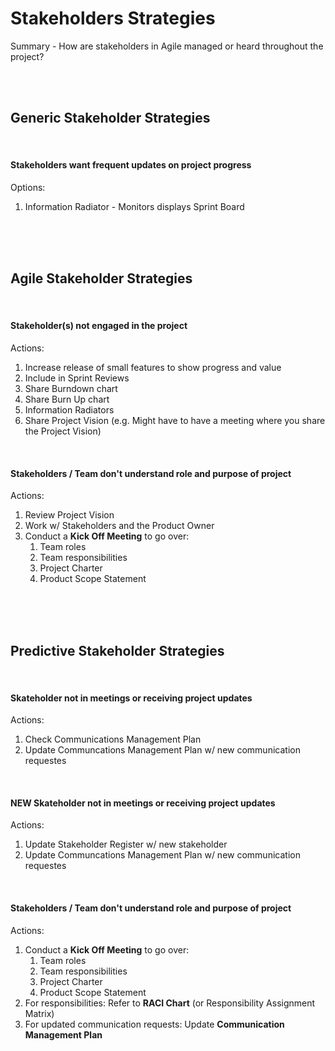 # Stakeholders Strategies

Summary - How are stakeholders in Agile managed or heard throughout the project?

<br><br>

## Generic Stakeholder Strategies

<br>

#### Stakeholders want frequent updates on project progress

Options:

1. Information Radiator - Monitors displays Sprint Board

<br><br><br>

## Agile Stakeholder Strategies

<br>

#### Stakeholder(s) not engaged in the project

Actions:

1. Increase release of small features to show progress and value
1. Include in Sprint Reviews
1. Share Burndown chart
1. Share Burn Up chart
1. Information Radiators
1. Share Project Vision (e.g. Might have to have a meeting where you share the Project Vision)

<br>

#### Stakeholders / Team don't understand role and purpose of project

Actions:

1. Review Project Vision
1. Work w/ Stakeholders and the Product Owner
1. Conduct a **Kick Off Meeting** to go over:
   1. Team roles
   1. Team responsibilities
   1. Project Charter
   1. Product Scope Statement

<br><br><br>

## Predictive Stakeholder Strategies

<br>

#### Skateholder not in meetings or receiving project updates

Actions:

1. Check Communications Management Plan
1. Update Communcations Management Plan w/ new communication requestes

<br>

#### NEW Skateholder not in meetings or receiving project updates

Actions:

1. Update Stakeholder Register w/ new stakeholder
1. Update Communcations Management Plan w/ new communication requestes

<br>

#### Stakeholders / Team don't understand role and purpose of project

Actions:

1. Conduct a **Kick Off Meeting** to go over:
   1. Team roles
   1. Team responsibilities
   1. Project Charter
   1. Product Scope Statement
1. For responsibilities: Refer to **RACI Chart** (or Responsibility Assignment Matrix)
1. For updated communication requests: Update **Communication Management Plan**
